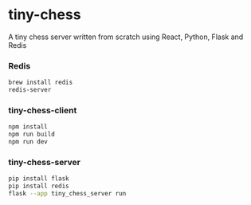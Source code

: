 # tiny-chess
A tiny chess server written from scratch using React, Python, Flask and Redis

### Redis
```sh
brew install redis
redis-server
```

### tiny-chess-client
```sh
npm install
npm run build
npm run dev
```


### tiny-chess-server
```sh
pip install flask
pip install redis
flask --app tiny_chess_server run
```
